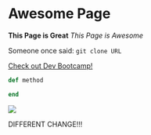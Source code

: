 # Awesome Page
**This Page is Great**
*This Page is Awesome*

Someone once said:
`git clone URL`

[Check out Dev Bootcamp!](https://www.devbootcamp.com)

```ruby
def method

end
```

![](imgs/screenshot.png)

DIFFERENT CHANGE!!!